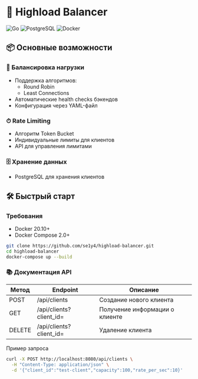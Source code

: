 # 🚀 Highload Balancer

![Go](https://img.shields.io/badge/Go-1.19+-00ADD8?logo=go)
![PostgreSQL](https://img.shields.io/badge/PostgreSQL-13+-336791?logo=postgresql)
![Docker](https://img.shields.io/badge/Docker-20.10+-2496ED?logo=docker)

## 📦 Основные возможности

### 🔄 Балансировка нагрузки
- Поддержка алгоритмов:
  - Round Robin
  - Least Connections
- Автоматические health checks бэкендов
- Конфигурация через YAML-файл

### ⏱ Rate Limiting
- Алгоритм Token Bucket
- Индивидуальные лимиты для клиентов
- API для управления лимитами

### 🗄 Хранение данных
- PostgreSQL для хранения клиентов

## 🛠 Быстрый старт

### Требования
- Docker 20.10+
- Docker Compose 2.0+
```bash
git clone https://github.com/se1y4/highload-balancer.git
cd highload-balancer
docker-compose up --build
```
### 📚 Документация API
| Метод          | Endpoint                     | Описание                        |
|----------------|------------------------------|---------------------------------|
| POST           | /api/clients                 | Создание нового клиента        |
| GET            | /api/clients?client_id=<id>  | Получение информации о клиенте |
| DELETE         | /api/clients?client_id=<id>  | Удаление клиента               |

Пример запроса
```bash
curl -X POST http://localhost:8080/api/clients \
  -H "Content-Type: application/json" \
  -d '{"client_id":"test-client","capacity":100,"rate_per_sec":10}'

